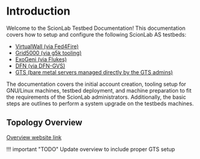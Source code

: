 # Introduction

Welcome to the ScionLab Testbed Documentation! This documentation covers how to setup and configure the following ScionLab AS testbeds:

 - [VirtualWall (via Fed4Fire)](./testbeds/virtual-wall.md)
 - [Grid5000 (via g5k tooling)](./testbeds/grid5000.md)
 - [ExoGeni (via Flukes)](./testbeds/exo-geni.md)
 - [DFN (via DFN-GVS)](./testbeds/dfn.md)
 - [GTS (bare metal servers managed directly by the GTS admins)](./testbeds/gts.md)

The documentation covers the initial account creation, tooling setup for GNU/Linux machines, testbed deployment, and machine preparation to fit the requirements of the ScionLab administrators. Additionally, the basic steps are outlines to perform a system upgrade on the testbeds machines.

## Topology Overview

[Overview website link](https://fin-ger.github.io/scionlab-fed4fire-topology/)

!!! important "TODO"
    Update overview to include proper GTS setup
